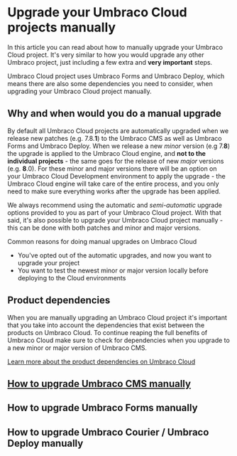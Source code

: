 # Upgrade your Umbraco Cloud projects manually

In this article you can read about how to manually upgrade your Umbraco Cloud project. It's very similar to how you would upgrade any other Umbraco project, just including a few extra and **very important** steps. 

Umbraco Cloud project uses Umbraco Forms and Umbraco Deploy, which means there are also some dependencies you need to consider, when upgrading your Umbraco Cloud project manually.

## Why and when would you do a manual upgrade

By default all Umbraco Cloud projects are automatically upgraded when we release new patches (e.g. 7.8.**1**) to the Umbraco CMS as well as Umbraco Forms and Umbraco Deploy. When we release a new *minor* version (e.g 7.**8**) the upgrade is applied to the Umbraco Cloud engine, and **not to the individual projects** - the same goes for the release of new *major* versions (e.g. **8**.0). For these minor and major versions there will be an option on your Umbraco Cloud Development environment to apply the upgrade - the Umbraco Cloud engine will take care of the entire process, and you only need to make sure everything works after the upgrade has been applied.

We always recommend using the automatic and *semi-automatic* upgrade options provided to you as part of your Umbraco Cloud project. With that said, it's also possible to upgrade your Umbraco Cloud project manually - this can be done with both patches and minor and major versions. 

Common reasons for doing manual upgrades on Umbraco Cloud

* You've opted out of the automatic upgrades, and now you want to upgrade your project
* You want to test the newest minor or major version locally before deploying to the Cloud environments

## Product dependencies

When you are manually upgrading an Umbraco Cloud project it's important that you take into account the dependencies that exist between the products on Umbraco Cloud. To continue reaping the full benefits of Umbraco Cloud make sure to check for dependencies when you upgrade to a new minor or major version of Umbraco CMS.

[Learn more about the product dependencies on Umbraco Cloud](../Product-Dependencies)

## [How to upgrade Umbraco CMS manually](Manual-CMS-upgrade.md)

## How to upgrade Umbraco Forms manually

## How to upgrade Umbraco Courier / Umbraco Deploy manually
